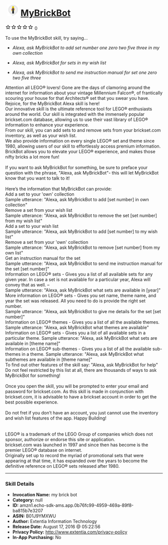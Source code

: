 # &nbsp;<img src="skill_icon" alt="MyBrickBot icon" width="36"> [MyBrickBot](http://alexa.amazon.com/#skills/amzn1.echo-sdk-ams.app.0b76fc99-4959-469a-89f8-ba815b7e3207)
![0 stars](../../images/ic_star_border_black_18dp_1x.png)![0 stars](../../images/ic_star_border_black_18dp_1x.png)![0 stars](../../images/ic_star_border_black_18dp_1x.png)![0 stars](../../images/ic_star_border_black_18dp_1x.png)![0 stars](../../images/ic_star_border_black_18dp_1x.png) 0

To use the MyBrickBot skill, try saying...

* *Alexa, ask MyBrickBot to add set number one zero two five three in my own collection*

* *Alexa, ask MyBrickBot for sets in my wish list*

* *Alexa, ask MyBrickBot to send me instruction manual for set one zero two five three*

Attention all LEGO® lovers! Gone are the days of clamoring around the internet for information about your vintage Millennium Falcon®, of frantically scouring your house for that Architects® set that you swear you have. Rejoice, for the MyBrickBot Alexa skill is here!<br> 
Our innovative skill is the ultimate reference tool for LEGO® enthusiasts around the world.  Our skill is integrated with the immensely popular brickset.com database, allowing us to use their vast library of LEGO® information to enhance your experience.<br>
From our skill, you can add sets to and remove sets from your brickset.com inventory, as well as your wish list.<br>
We also provide information on every single LEGO® set and theme since 1980, allowing users of our skill to effortlessly access premium information. BrickBot allows you to elevate your LEGO® experience, and makes those nifty bricks a lot more fun! <br><br> 
If you want to ask MyBrickBot for something, be sure to preface your question with the phrase, "Alexa, ask MyBrickBot"- this will let MyBrickBot know that you want to talk to it!<br>                                                                                         
Here’s the information that MyBrickBot can provide:<br>
Add a set to your 'own' collection<br>
Sample utterance: "Alexa, ask MyBrickBot to add [set number] in own collection"<br>
Remove a set from your wish list<br>
Sample utterance: "Alexa, ask MyBrickBot to remove the set [set number] from my wish list"<br>
Add a set to your wish list <br>
Sample utterance: "Alexa, ask MyBrickBot to add [set number] to my wish list"<br>
Remove a set from your 'own' collection<br>
Sample utterance: "Alexa, ask MyBrickBot to remove [set number] from my own list"<br>
Get an instruction manual for the set<br>
Sample utterance: "Alexa, ask MyBrickBot to send me instruction manual for the set [set number]"<br>
Information on LEGO® sets - Gives you a list of all available sets for any given year. In case a set is not available for a particular year, Alexa will convey that as well. – <br>
Sample utterance: "Alexa, ask MyBrickBot what sets are available in [year]"<br>
More information on LEGO® sets - Gives you set name, theme name, and year the set was released. All you need to do is provide the right set number. <br>
Sample utterance: "Alexa, ask MyBrickBot to give me details for the set [set number]"<br>
Information on LEGO® themes - Gives you a list of all the available themes.
Sample utterance: "Alexa, ask MyBrickBot what themes are available"<br>
Information on LEGO® sets - Gives you a list of all available sets in a particular theme. 
Sample utterance: "Alexa, ask MyBrickBot what sets are available in [theme name]"<br>
Information on LEGO® sub-themes - Gives you a list of all the available sub-themes in a theme.
Sample utterance: "Alexa, ask MyBrickBot what subthemes are available in [theme name]"<br>
To find out other features of the skill say: "Alexa, ask MyBrickBot for help"<br>
Do not feel restricted by this list at all, there are thousands of ways to ask MyBrickBot for something!<br><br>
Once you open the skill, you will be prompted to enter your email and password for brickset.com.  As this skill is made in conjunction with brickset.com, it is advisable to have a brickset account in order to get the best possible experience.<br>  
Do not fret if you don’t have an account, you just cannot use the inventory and wish list features of the app. Happy Building!<br><br>                                                                         
LEGO® is a trademark of the LEGO Group of companies which does not sponsor, authorize or endorse this site or application.<br>
brickset.com was launched in 1997 and since then has become is the premier LEGO® database on internet.<br> 
Originally set up to record the myriad of promotional sets that were appearing at that time, 
it has expanded over the years to become the definitive reference on LEGO® sets released after 1980.

***

### Skill Details

* **Invocation Name:** my brick bot
* **Category:** null
* **ID:** amzn1.echo-sdk-ams.app.0b76fc99-4959-469a-89f8-ba815b7e3207
* **ASIN:** B01J9YMXWU
* **Author:** Extentia Information Technology
* **Release Date:** August 17, 2016 @ 05:22:56
* **Privacy Policy:** http://www.extentia.com/privacy-policy
* **In-App Purchasing:** No
